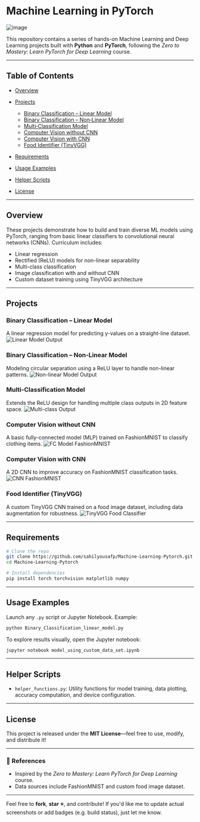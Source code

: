 # Machine Learning in PyTorch 
![image](https://github.com/user-attachments/assets/2b58fd11-f063-4b94-ad94-c1d83c456732)

This repository contains a series of hands-on Machine Learning and Deep Learning projects built with **Python** and **PyTorch**, following the *Zero to Mastery: Learn PyTorch for Deep Learning* course.

---

## Table of Contents

* [Overview](#overview)
* [Projects](#projects)

  * [Binary Classification – Linear Model](#binary-classification--linear-model)
  * [Binary Classification – Non‑Linear Model](#binary-classification--non‑linear-model)
  * [Multi‑Classification Model](#multi‑classification-model)
  * [Computer Vision without CNN](#computer-vision-without-cnn)
  * [Computer Vision with CNN](#computer-vision-with-cnn)
  * [Food Identifier (TinyVGG)](#food-identifier-tinyvgg)
* [Requirements](#requirements)
* [Usage Examples](#usage-examples)
* [Helper Scripts](#helper-scripts)
* [License](#license)

---

## Overview

These projects demonstrate how to build and train diverse ML models using PyTorch, ranging from basic linear classifiers to convolutional neural networks (CNNs). Curriculum includes:

* Linear regression
* Rectified (ReLU) models for non-linear separability
* Multi-class classification
* Image classification with and without CNN
* Custom dataset training using TinyVGG architecture

---

## Projects

### Binary Classification – Linear Model

A linear regression model for predicting y-values on a straight-line dataset.
![Linear Model Output](images/binary_linear_output.png)

### Binary Classification – Non‑Linear Model

Modeling circular separation using a ReLU layer to handle non-linear patterns.
![Non-linear Model Output](images/binary_nonlinear_output.png)

### Multi‑Classification Model

Extends the ReLU design for handling multiple class outputs in 2D feature space.
![Multi-class Output](images/multiclass_output.png)

### Computer Vision without CNN

A basic fully-connected model (MLP) trained on FashionMNIST to classify clothing items.
![FC Model FashionMNIST](images/fc_fashionmnist.png)

### Computer Vision with CNN

A 2D CNN to improve accuracy on FashionMNIST classification tasks.
![CNN FashionMNIST](images/cnn_fashionmnist.png)

### Food Identifier (TinyVGG)

A custom TinyVGG CNN trained on a food image dataset, including data augmentation for robustness.
![TinyVGG Food Classifier](images/tinyvgg_food.png)

---

## Requirements

```bash
# Clone the repo
git clone https://github.com/sahilyousafp/Machine-Learning-Pytorch.git
cd Machine-Learning-Pytorch

# Install dependencies
pip install torch torchvision matplotlib numpy
```

---

## Usage Examples

Launch any `.py` script or Jupyter Notebook. Example:

```bash
python Binary_Classification_linear_model.py
```

To explore results visually, open the Jupyter notebook:

```bash
jupyter notebook model_using_custom_data_set.ipynb
```

---

## Helper Scripts

* `helper_functions.py`: Utility functions for model training, data plotting, accuracy computation, and device configuration.

---

## License

This project is released under the **MIT License**—feel free to use, modify, and distribute it!

---

### 🔗 References

* Inspired by the *Zero to Mastery: Learn PyTorch for Deep Learning* course.
* Data sources include FashionMNIST and custom food image dataset.

---

Feel free to **fork**, **star ⭐️**, and contribute! If you'd like me to update actual screenshots or add badges (e.g. build status), just let me know.
